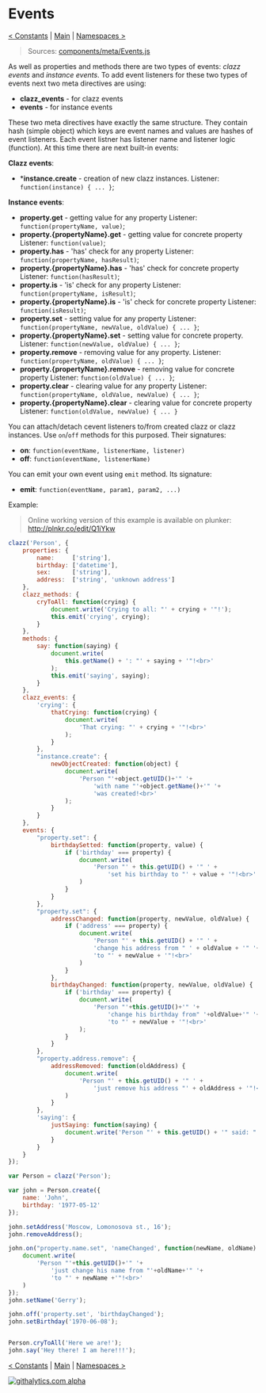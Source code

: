 Events
======

[< Constants](https://github.com/alexpods/ClazzJS/blob/master/docs/5.constants.md) 
|
[Main](https://github.com/alexpods/ClazzJS) 
|
[Namespaces >](https://github.com/alexpods/ClazzJS/blob/master/docs/7.namespaces.md)

> Sources: [components/meta/Events.js](https://github.com/alexpods/ClazzJS/blob/master/src/components/meta/Events.js)

As well as properties and methods there are two types of events: *clazz events* and *instance events*. To add event listeners for these two types of events next two meta directives are using:

* **clazz_events** - for clazz events
* **events** - for instance events

These two meta directives have exactly the same structure. They contain hash (simple object) which keys are event names and values are hashes of event listeners. Each event listner has listener name and listener logic (function). At this time there are next built-in events:

**Clazz events**:
* ***instance.create** - creation of new clazz instances. Listener: `function(instance) { ... }`;

**Instance events**:
* **property.get** - getting value for any property
    Listener: `function(propertyName, value)`;
* **property.{propertyName}.get** - getting value for concrete property
    Listener: `function(value)`;
* **property.has** - 'has' check for any property
    Listener: `function(propertyName, hasResult)`;
* **property.{propertyName}.has** - 'has' check for concrete property
    Listener: `function(hasResult)`;
* **property.is** - 'is' check for any property
    Listener: `function(propertyName, isResult)`;
* **property.{propertyName}.is** - 'is' check for concrete property
    Listener: `function(isResult)`;
* **property.set** - setting value for any property
    Listener: `function(propertyName, newValue, oldValue) { ... }`;
* **property.{propertyName}.set** - setting value for concrete property.
    Listener: `function(newValue, oldValue) { ... }`;
* **property.remove** - removing value for any property. 
    Listener: `function(propertyName, oldValue) { ... }`;
* **property.{propertyName}.remove** - removing value for concrete property
    Listener: `function(oldValue) { ... }`;
* **property.clear** - clearing value for any property
    Listener: `function(propertyName, oldValue, newValue) { ... }`;
* **property.{propertyName}.clear** - clearing value for concrete property
    Listener: `function(oldValue, newValue) { ... }`

You can attach/detach cevent listeners to/from created clazz or clazz instances. Use `on`/`off` methods for this purposed. Their signatures:
* **on**: `function(eventName, listenerName, listener)`
* **off**: `function(eventName, listenerName)`

You can emit your own event using `emit` method. Its signature:
* **emit**: `function(eventName, param1, param2, ...)`

Example:

> Online working version of this example is available on plunker: http://plnkr.co/edit/Q1iYkw

```js
clazz('Person', {
    properties: {
        name:     ['string'],
        birthday: ['datetime'],
        sex:      ['string'],
        address:  ['string', 'unknown address']
    },
    clazz_methods: {
        cryToAll: function(crying) {
            document.write('Crying to all: "' + crying + '"!');
            this.emit('crying', crying);
        }
    },
    methods: {
        say: function(saying) {
            document.write(
                this.getName() + ': "' + saying + '"!<br>'
            );
            this.emit('saying', saying);
        }
    },
    clazz_events: {
        'crying': {
            thatCrying: function(crying) {
                document.write(
                    'That crying: "' + crying + '"!<br>'
                );
            }
        },
        "instance.create": {
            newObjectCreated: function(object) {
                document.write(
                    'Person "'+object.getUID()+'" '+
                        'with name "'+object.getName()+'" '+
                        'was created!<br>'
                );
            }
        }
    },
    events: {
        "property.set": {
            birthdaySetted: function(property, value) {
                if ('birthday' === property) {
                    document.write(
                        'Person "' + this.getUID() + '" ' +
                            'set his birthday to "' + value + '"!<br>'
                    )
                }
            }
        },
        "property.set": {
            addressChanged: function(property, newValue, oldValue) {
                if ('address' === property) {
                    document.write(
                        'Person "' + this.getUID() + '" ' +
                        'change his address from " ' + oldValue + '" '+
                        'to "' + newValue + '"!<br>'
                    )
                }
            },
            birthdayChanged: function(property, newValue, oldValue) {
                if ('birthday' === property) {
                    document.write(
                        'Person "'+this.getUID()+'" '+
                            'change his birthday from" '+oldValue+'" '+
                            'to "' + newValue + '"!<br>'
                    );
                }
            }
        },
        "property.address.remove": {
            addressRemoved: function(oldAddress) {
                document.write(
                    'Person "' + this.getUID() + '" ' +
                        'just remove his address "' + oldAddress + '"!<br>'
                )
            }
        },
        'saying': {
            justSaying: function(saying) {
                document.write('Person "' + this.getUID() + '" said: "' + saying + '"!<br>');
            }
        }
    }
});

var Person = clazz('Person');

var john = Person.create({
    name: 'John',
    birthday: '1977-05-12'
});

john.setAddress('Moscow, Lomonosova st., 16');
john.removeAddress();

john.on("property.name.set", 'nameChanged', function(newName, oldName) {
    document.write(
        'Person "'+this.getUID()+'" '+
            'just change his name from "'+oldName+'" '+
            'to "' + newName +'"!<br>'
    )
});
john.setName('Gerry');

john.off('property.set', 'birthdayChanged');
john.setBirthday('1970-06-08');


Person.cryToAll('Here we are!');
john.say('Hey there! I am here!!!');
```

[< Constants](https://github.com/alexpods/ClazzJS/blob/master/docs/5.constants.md) 
|
[Main](https://github.com/alexpods/ClazzJS) 
|
[Namespaces >](https://github.com/alexpods/ClazzJS/blob/master/docs/7.namespaces.md)

[![githalytics.com alpha](https://cruel-carlota.pagodabox.com/fa48a202a840546f356e073bd7592f4d "githalytics.com")](http://githalytics.com/alexpods/clazzjs)
